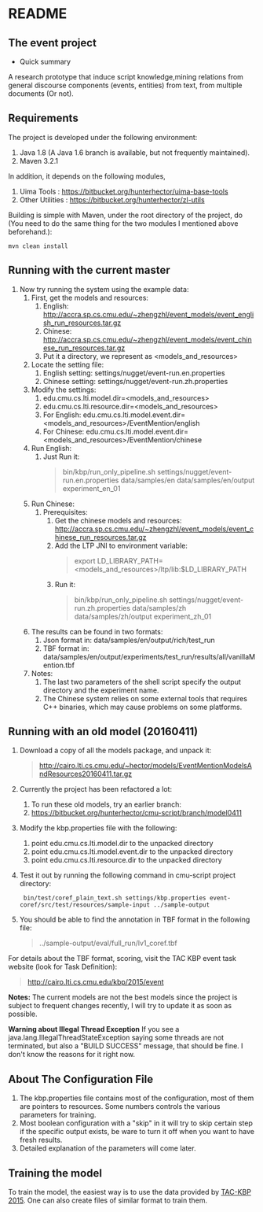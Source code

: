 # README #

The event project
-----------------

 - Quick summary

A research prototype that induce script knowledge,mining relations from general discourse components (events, entities) from text, from multiple documents (Or not).

Requirements
----------
The project is developed under the following environment:

1. Java 1.8  (A Java 1.6 branch is available, but not frequently maintained).
2. Maven 3.2.1

In addition, it depends on the following modules,

1. Uima Tools : https://bitbucket.org/hunterhector/uima-base-tools
2. Other Utilities : https://bitbucket.org/hunterhector/zl-utils

Building is simple with Maven, under the root directory of the project, do (You need to do the same thing for the two modules I mentioned above beforehand.):
    
    mvn clean install
    
Running with the current master
----------

1. Now try running the system using the example data:
    1. First, get the models and resources:
        1. English: http://accra.sp.cs.cmu.edu/~zhengzhl/event_models/event_english_run_resources.tar.gz
        1. Chinese: http://accra.sp.cs.cmu.edu/~zhengzhl/event_models/event_chinese_run_resources.tar.gz
        1. Put it a directory, we represent as <models_and_resources>
    1. Locate the setting file: 
        1. English setting: settings/nugget/event-run.en.properties
        1. Chinese setting: settings/nugget/event-run.zh.properties
    1. Modify the settings:
        1. edu.cmu.cs.lti.model.dir=<models_and_resources>
        1. edu.cmu.cs.lti.resource.dir=<models_and_resources>
        1. For English: edu.cmu.cs.lti.model.event.dir=<models_and_resources>/EventMention/english
        1. For Chinese: edu.cmu.cs.lti.model.event.dir=<models_and_resources>/EventMention/chinese
    1. Run English:
        1. Just Run it:
            > bin/kbp/run_only_pipeline.sh settings/nugget/event-run.en.properties data/samples/en data/samples/en/output experiment_en_01
    1. Run Chinese:
        1. Prerequisites:
            1. Get the chinese models and resources:
                http://accra.sp.cs.cmu.edu/~zhengzhl/event_models/event_chinese_run_resources.tar.gz
            1. Add the LTP JNI to environment variable:
                >export LD_LIBRARY_PATH=<models_and_resources>/ltp/lib:$LD_LIBRARY_PATH
            1. Run it:          
                > bin/kbp/run_only_pipeline.sh settings/nugget/event-run.zh.properties data/samples/zh data/samples/zh/output experiment_zh_01
    1. The results can be found in two formats:
        1. Json format in: data/samples/en/output/rich/test_run
        1. TBF format in: data/samples/en/output/experiments/test_run/results/all/vanillaMention.tbf
    1. Notes:
        1. The last two parameters of the shell script specify the output directory and the experiment name.
        1. The Chinese system relies on some external tools that requires C++ binaries, which may cause problems on some platforms.
  

Running with an old model (20160411)
----------
1. Download a copy of all the models package, and unpack it: 
   > http://cairo.lti.cs.cmu.edu/~hector/models/EventMentionModelsAndResources20160411.tar.gz
1. Currently the project has been refactored a lot:
    1. To run these old models, try an earlier branch:
    1. https://bitbucket.org/hunterhector/cmu-script/branch/model0411
1. Modify the kbp.properties file with the following:
    1. point edu.cmu.cs.lti.model.dir to the unpacked directory
    2. point edu.cmu.cs.lti.model.event.dir to the unpacked directory
    3. point edu.cmu.cs.lti.resource.dir to the unpacked directory
1. Test it out by running the following command in cmu-script project directory:

        bin/test/coref_plain_text.sh settings/kbp.properties event-coref/src/test/resources/sample-input ../sample-output
    
1. You should be able to find the annotation in TBF format in the following file:
   > ../sample-output/eval/full_run/lv1_coref.tbf

For details about the TBF format, scoring, visit the TAC KBP event task website (look for Task Definition):
   > http://cairo.lti.cs.cmu.edu/kbp/2015/event
   
**Notes:**
    The current models are not the best models since the project is subject to frequent changes recently, I will try to update it as soon as possible.

**Warning about Illegal Thread Exception**
If you see a java.lang.IllegalThreadStateException saying some threads are not terminated, but also a "BUILD SUCCESS" message, that should be fine. I don't know the reasons for it right now.

About The Configuration File
----------
1. The kbp.properties file contains most of the configuration, most of them are pointers to resources. Some numbers controls the various parameters for training.
2. Most boolean configuration with a "skip" in it will try to skip certain step if the specific output exists, be ware to turn it off when you want to have fresh results.
3. Detailed explanation of the parameters will come later.


Training the model
----------
To train the model, the easiest way is to use the data provided by [TAC-KBP 2015](http://www.nist.gov/tac/2015/KBP/data.html). One can also create files of similar format to train them.